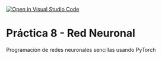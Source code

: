 [![Open in Visual Studio Code](https://classroom.github.com/assets/open-in-vscode-718a45dd9cf7e7f842a935f5ebbe5719a5e09af4491e668f4dbf3b35d5cca122.svg)](https://classroom.github.com/online_ide?assignment_repo_id=12733266&assignment_repo_type=AssignmentRepo)
# Práctica 8 - Red Neuronal

Programación de redes neuronales sencillas usando PyTorch
